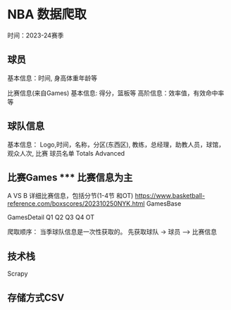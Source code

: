 # NBA 数据爬取
时间：2023-24赛季

## 球员
基本信息：时间, 身高体重年龄等

比赛信息(来自Games)
    基本信息: 得分，篮板等
    高阶信息：效率值，有效命中率等

## 球队信息
基本信息：
Logo,时间，名称，分区(东西区),  教练，总经理，助教人员，球馆，观众人次, 比赛
球员名单
Totals 
Advanced


## 比赛Games *** 比赛信息为主
A VS B
详细比赛信息，包括分节(1-4节 和OT)
https://www.basketball-reference.com/boxscores/202310250NYK.html
GamesBase

GamesDetail
Q1
Q2
Q3
Q4
OT

爬取顺序：
当季球队信息是一次性获取的。
先获取球队 -> 球员
—> 比赛信息

## 技术栈
Scrapy

## 存储方式CSV
